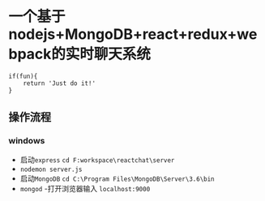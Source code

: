 # 一个基于nodejs+MongoDB+react+redux+webpack的实时聊天系统
```
if(fun){
    return 'Just do it!'
}
```

## 操作流程

### windows
- 启动`express` `cd F:workspace\reactchat\server`
- `nodemon server.js`
- 启动`MongoDB` `cd C:\Program Files\MongoDB\Server\3.6\bin`
- `mongod`
-打开浏览器输入 `localhost:9000` 